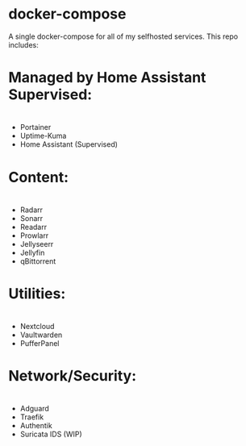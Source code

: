 # docker-compose
A single docker-compose for all of my selfhosted services. This repo includes:

# Managed by Home Assistant Supervised:
#
- Portainer
- Uptime-Kuma
- Home Assistant (Supervised)
 
# Content:
#
- Radarr
- Sonarr
- Readarr 
- Prowlarr
- Jellyseerr
- Jellyfin
- qBittorrent

# Utilities:
#
- Nextcloud
- Vaultwarden
- PufferPanel

# Network/Security:
#
- Adguard
- Traefik
- Authentik
- Suricata IDS (WIP)
